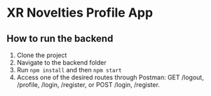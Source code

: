 # XR Novelties Profile App
## How to run the backend
1. Clone the project
2. Navigate to the backend folder
3. Run `npm install` and then `npm start` 
4. Access one of the desired routes through Postman: GET /logout, /profile, /login, /register, or POST /login, /register.
